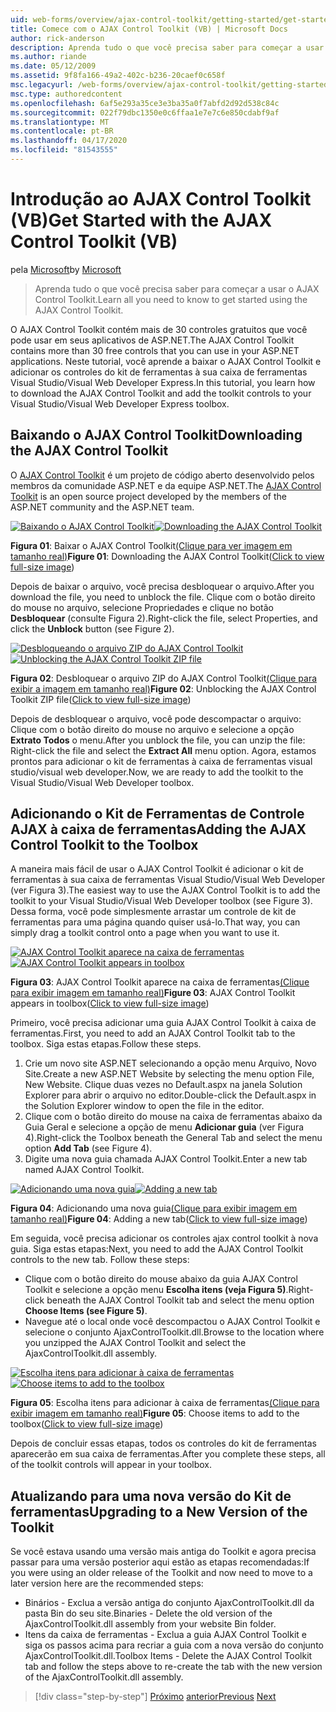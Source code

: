 ```yaml
---
uid: web-forms/overview/ajax-control-toolkit/getting-started/get-started-with-the-ajax-control-toolkit-vb
title: Comece com o AJAX Control Toolkit (VB) | Microsoft Docs
author: rick-anderson
description: Aprenda tudo o que você precisa saber para começar a usar o AJAX Control Toolkit.
ms.author: riande
ms.date: 05/12/2009
ms.assetid: 9f8fa166-49a2-402c-b236-20caef0c658f
msc.legacyurl: /web-forms/overview/ajax-control-toolkit/getting-started/get-started-with-the-ajax-control-toolkit-vb
msc.type: authoredcontent
ms.openlocfilehash: 6af5e293a35ce3e3ba35a0f7abfd2d92d538c84c
ms.sourcegitcommit: 022f79dbc1350e0c6ffaa1e7e7c6e850cdabf9af
ms.translationtype: MT
ms.contentlocale: pt-BR
ms.lasthandoff: 04/17/2020
ms.locfileid: "81543555"
---
```

# <a name="get-started-with-the-ajax-control-toolkit-vb"></a><span data-ttu-id="c5f59-103">Introdução ao AJAX Control Toolkit (VB)</span><span class="sxs-lookup"><span data-stu-id="c5f59-103">Get Started with the AJAX Control Toolkit (VB)</span></span>

<span data-ttu-id="c5f59-104">pela [Microsoft](https://github.com/microsoft)</span><span class="sxs-lookup"><span data-stu-id="c5f59-104">by [Microsoft](https://github.com/microsoft)</span></span>

> <span data-ttu-id="c5f59-105">Aprenda tudo o que você precisa saber para começar a usar o AJAX Control Toolkit.</span><span class="sxs-lookup"><span data-stu-id="c5f59-105">Learn all you need to know to get started using the AJAX Control Toolkit.</span></span>

<span data-ttu-id="c5f59-106">O AJAX Control Toolkit contém mais de 30 controles gratuitos que você pode usar em seus aplicativos de ASP.NET.</span><span class="sxs-lookup"><span data-stu-id="c5f59-106">The AJAX Control Toolkit contains more than 30 free controls that you can use in your ASP.NET applications.</span></span> <span data-ttu-id="c5f59-107">Neste tutorial, você aprende a baixar o AJAX Control Toolkit e adicionar os controles do kit de ferramentas à sua caixa de ferramentas Visual Studio/Visual Web Developer Express.</span><span class="sxs-lookup"><span data-stu-id="c5f59-107">In this tutorial, you learn how to download the AJAX Control Toolkit and add the toolkit controls to your Visual Studio/Visual Web Developer Express toolbox.</span></span>

## <a name="downloading-the-ajax-control-toolkit"></a><span data-ttu-id="c5f59-108">Baixando o AJAX Control Toolkit</span><span class="sxs-lookup"><span data-stu-id="c5f59-108">Downloading the AJAX Control Toolkit</span></span>

<span data-ttu-id="c5f59-109">O [AJAX Control Toolkit](http://devexpress.com/act) é um projeto de código aberto desenvolvido pelos membros da comunidade ASP.NET e da equipe ASP.NET.</span><span class="sxs-lookup"><span data-stu-id="c5f59-109">The [AJAX Control Toolkit](http://devexpress.com/act) is an open source project developed by the members of the ASP.NET community and the ASP.NET team.</span></span>

<span data-ttu-id="c5f59-110">[![Baixando o AJAX Control Toolkit](get-started-with-the-ajax-control-toolkit-vb/_static/image1.jpg)](get-started-with-the-ajax-control-toolkit-vb/_static/image1.png)</span><span class="sxs-lookup"><span data-stu-id="c5f59-110">[![Downloading the AJAX Control Toolkit](get-started-with-the-ajax-control-toolkit-vb/_static/image1.jpg)](get-started-with-the-ajax-control-toolkit-vb/_static/image1.png)</span></span>

<span data-ttu-id="c5f59-111">**Figura 01**: Baixar o AJAX Control Toolkit[(Clique para ver imagem em tamanho real)](get-started-with-the-ajax-control-toolkit-vb/_static/image2.png)</span><span class="sxs-lookup"><span data-stu-id="c5f59-111">**Figure 01**: Downloading the AJAX Control Toolkit([Click to view full-size image](get-started-with-the-ajax-control-toolkit-vb/_static/image2.png))</span></span>

<span data-ttu-id="c5f59-112">Depois de baixar o arquivo, você precisa desbloquear o arquivo.</span><span class="sxs-lookup"><span data-stu-id="c5f59-112">After you download the file, you need to unblock the file.</span></span> <span data-ttu-id="c5f59-113">Clique com o botão direito do mouse no arquivo, selecione Propriedades e clique no botão **Desbloquear** (consulte Figura 2).</span><span class="sxs-lookup"><span data-stu-id="c5f59-113">Right-click the file, select Properties, and click the **Unblock** button (see Figure 2).</span></span>

<span data-ttu-id="c5f59-114">[![Desbloqueando o arquivo ZIP do AJAX Control Toolkit](get-started-with-the-ajax-control-toolkit-vb/_static/image2.jpg)](get-started-with-the-ajax-control-toolkit-vb/_static/image3.png)</span><span class="sxs-lookup"><span data-stu-id="c5f59-114">[![Unblocking the AJAX Control Toolkit ZIP file](get-started-with-the-ajax-control-toolkit-vb/_static/image2.jpg)](get-started-with-the-ajax-control-toolkit-vb/_static/image3.png)</span></span>

<span data-ttu-id="c5f59-115">**Figura 02**: Desbloquear o arquivo ZIP do AJAX Control Toolkit[(Clique para exibir a imagem em tamanho real)](get-started-with-the-ajax-control-toolkit-vb/_static/image4.png)</span><span class="sxs-lookup"><span data-stu-id="c5f59-115">**Figure 02**: Unblocking the AJAX Control Toolkit ZIP file([Click to view full-size image](get-started-with-the-ajax-control-toolkit-vb/_static/image4.png))</span></span>

<span data-ttu-id="c5f59-116">Depois de desbloquear o arquivo, você pode descompactar o arquivo: Clique com o botão direito do mouse no arquivo e selecione a opção **Extrato Todos** o menu.</span><span class="sxs-lookup"><span data-stu-id="c5f59-116">After you unblock the file, you can unzip the file: Right-click the file and select the **Extract All** menu option.</span></span> <span data-ttu-id="c5f59-117">Agora, estamos prontos para adicionar o kit de ferramentas à caixa de ferramentas visual studio/visual web developer.</span><span class="sxs-lookup"><span data-stu-id="c5f59-117">Now, we are ready to add the toolkit to the Visual Studio/Visual Web Developer toolbox.</span></span>

## <a name="adding-the-ajax-control-toolkit-to-the-toolbox"></a><span data-ttu-id="c5f59-118">Adicionando o Kit de Ferramentas de Controle AJAX à caixa de ferramentas</span><span class="sxs-lookup"><span data-stu-id="c5f59-118">Adding the AJAX Control Toolkit to the Toolbox</span></span>

<span data-ttu-id="c5f59-119">A maneira mais fácil de usar o AJAX Control Toolkit é adicionar o kit de ferramentas à sua caixa de ferramentas Visual Studio/Visual Web Developer (ver Figura 3).</span><span class="sxs-lookup"><span data-stu-id="c5f59-119">The easiest way to use the AJAX Control Toolkit is to add the toolkit to your Visual Studio/Visual Web Developer toolbox (see Figure 3).</span></span> <span data-ttu-id="c5f59-120">Dessa forma, você pode simplesmente arrastar um controle de kit de ferramentas para uma página quando quiser usá-lo.</span><span class="sxs-lookup"><span data-stu-id="c5f59-120">That way, you can simply drag a toolkit control onto a page when you want to use it.</span></span>

<span data-ttu-id="c5f59-121">[![AJAX Control Toolkit aparece na caixa de ferramentas](get-started-with-the-ajax-control-toolkit-vb/_static/image3.jpg)](get-started-with-the-ajax-control-toolkit-vb/_static/image5.png)</span><span class="sxs-lookup"><span data-stu-id="c5f59-121">[![AJAX Control Toolkit appears in toolbox](get-started-with-the-ajax-control-toolkit-vb/_static/image3.jpg)](get-started-with-the-ajax-control-toolkit-vb/_static/image5.png)</span></span>

<span data-ttu-id="c5f59-122">**Figura 03**: AJAX Control Toolkit aparece na caixa de ferramentas[(Clique para exibir imagem em tamanho real)](get-started-with-the-ajax-control-toolkit-vb/_static/image6.png)</span><span class="sxs-lookup"><span data-stu-id="c5f59-122">**Figure 03**: AJAX Control Toolkit appears in toolbox([Click to view full-size image](get-started-with-the-ajax-control-toolkit-vb/_static/image6.png))</span></span>

<span data-ttu-id="c5f59-123">Primeiro, você precisa adicionar uma guia AJAX Control Toolkit à caixa de ferramentas.</span><span class="sxs-lookup"><span data-stu-id="c5f59-123">First, you need to add an AJAX Control Toolkit tab to the toolbox.</span></span> <span data-ttu-id="c5f59-124">Siga estas etapas.</span><span class="sxs-lookup"><span data-stu-id="c5f59-124">Follow these steps.</span></span>

1. <span data-ttu-id="c5f59-125">Crie um novo site ASP.NET selecionando a opção menu Arquivo, Novo Site.</span><span class="sxs-lookup"><span data-stu-id="c5f59-125">Create a new ASP.NET Website by selecting the menu option File, New Website.</span></span> <span data-ttu-id="c5f59-126">Clique duas vezes no Default.aspx na janela Solution Explorer para abrir o arquivo no editor.</span><span class="sxs-lookup"><span data-stu-id="c5f59-126">Double-click the Default.aspx in the Solution Explorer window to open the file in the editor.</span></span>
2. <span data-ttu-id="c5f59-127">Clique com o botão direito do mouse na caixa de ferramentas abaixo da Guia Geral e selecione a opção de menu **Adicionar guia** (ver Figura 4).</span><span class="sxs-lookup"><span data-stu-id="c5f59-127">Right-click the Toolbox beneath the General Tab and select the menu option **Add Tab** (see Figure 4).</span></span>
3. <span data-ttu-id="c5f59-128">Digite uma nova guia chamada AJAX Control Toolkit.</span><span class="sxs-lookup"><span data-stu-id="c5f59-128">Enter a new tab named AJAX Control Toolkit.</span></span>

<span data-ttu-id="c5f59-129">[![Adicionando uma nova guia](get-started-with-the-ajax-control-toolkit-vb/_static/image4.jpg)](get-started-with-the-ajax-control-toolkit-vb/_static/image7.png)</span><span class="sxs-lookup"><span data-stu-id="c5f59-129">[![Adding a new tab](get-started-with-the-ajax-control-toolkit-vb/_static/image4.jpg)](get-started-with-the-ajax-control-toolkit-vb/_static/image7.png)</span></span>

<span data-ttu-id="c5f59-130">**Figura 04**: Adicionando uma nova guia[(Clique para exibir imagem em tamanho real)](get-started-with-the-ajax-control-toolkit-vb/_static/image8.png)</span><span class="sxs-lookup"><span data-stu-id="c5f59-130">**Figure 04**: Adding a new tab([Click to view full-size image](get-started-with-the-ajax-control-toolkit-vb/_static/image8.png))</span></span>

<span data-ttu-id="c5f59-131">Em seguida, você precisa adicionar os controles ajax control toolkit à nova guia. Siga estas etapas:</span><span class="sxs-lookup"><span data-stu-id="c5f59-131">Next, you need to add the AJAX Control Toolkit controls to the new tab. Follow these steps:</span></span>

- <span data-ttu-id="c5f59-132">Clique com o botão direito do mouse abaixo da guia AJAX Control Toolkit e selecione a opção menu **Escolha itens (veja Figura 5)**.</span><span class="sxs-lookup"><span data-stu-id="c5f59-132">Right-click beneath the AJAX Control Toolkit tab and select the menu option **Choose Items (see Figure 5)**.</span></span>
- <span data-ttu-id="c5f59-133">Navegue até o local onde você descompactou o AJAX Control Toolkit e selecione o conjunto AjaxControlToolkit.dll.</span><span class="sxs-lookup"><span data-stu-id="c5f59-133">Browse to the location where you unzipped the AJAX Control Toolkit and select the AjaxControlToolkit.dll assembly.</span></span>

<span data-ttu-id="c5f59-134">[![Escolha itens para adicionar à caixa de ferramentas](get-started-with-the-ajax-control-toolkit-vb/_static/image5.jpg)](get-started-with-the-ajax-control-toolkit-vb/_static/image9.png)</span><span class="sxs-lookup"><span data-stu-id="c5f59-134">[![Choose items to add to the toolbox](get-started-with-the-ajax-control-toolkit-vb/_static/image5.jpg)](get-started-with-the-ajax-control-toolkit-vb/_static/image9.png)</span></span>

<span data-ttu-id="c5f59-135">**Figura 05**: Escolha itens para adicionar à caixa de ferramentas[(Clique para exibir imagem em tamanho real)](get-started-with-the-ajax-control-toolkit-vb/_static/image10.png)</span><span class="sxs-lookup"><span data-stu-id="c5f59-135">**Figure 05**: Choose items to add to the toolbox([Click to view full-size image](get-started-with-the-ajax-control-toolkit-vb/_static/image10.png))</span></span>

<span data-ttu-id="c5f59-136">Depois de concluir essas etapas, todos os controles do kit de ferramentas aparecerão em sua caixa de ferramentas.</span><span class="sxs-lookup"><span data-stu-id="c5f59-136">After you complete these steps, all of the toolkit controls will appear in your toolbox.</span></span>

## <a name="upgrading-to-a-new-version-of-the-toolkit"></a><span data-ttu-id="c5f59-137">Atualizando para uma nova versão do Kit de ferramentas</span><span class="sxs-lookup"><span data-stu-id="c5f59-137">Upgrading to a New Version of the Toolkit</span></span>

<span data-ttu-id="c5f59-138">Se você estava usando uma versão mais antiga do Toolkit e agora precisa passar para uma versão posterior aqui estão as etapas recomendadas:</span><span class="sxs-lookup"><span data-stu-id="c5f59-138">If you were using an older release of the Toolkit and now need to move to a later version here are the recommended steps:</span></span>

- <span data-ttu-id="c5f59-139">Binários - Exclua a versão antiga do conjunto AjaxControlToolkit.dll da pasta Bin do seu site.</span><span class="sxs-lookup"><span data-stu-id="c5f59-139">Binaries - Delete the old version of the AjaxControlToolkit.dll assembly from your website Bin folder.</span></span>
- <span data-ttu-id="c5f59-140">Itens da caixa de ferramentas - Exclua a guia AJAX Control Toolkit e siga os passos acima para recriar a guia com a nova versão do conjunto AjaxControlToolkit.dll.</span><span class="sxs-lookup"><span data-stu-id="c5f59-140">Toolbox Items - Delete the AJAX Control Toolkit tab and follow the steps above to re-create the tab with the new version of the AjaxControlToolkit.dll assembly.</span></span>

> [!div class="step-by-step"]
> <span data-ttu-id="c5f59-141">[Próximo](creating-a-custom-ajax-control-toolkit-control-extender-cs.md)
> [anterior](using-ajax-control-toolkit-controls-and-control-extenders-vb.md)</span><span class="sxs-lookup"><span data-stu-id="c5f59-141">[Previous](creating-a-custom-ajax-control-toolkit-control-extender-cs.md)
[Next](using-ajax-control-toolkit-controls-and-control-extenders-vb.md)</span></span>
